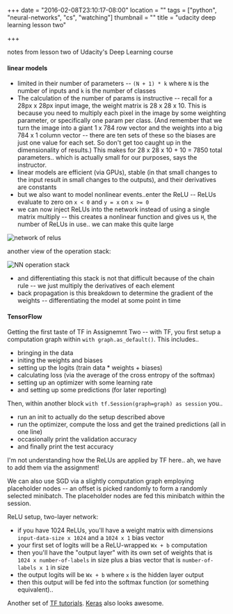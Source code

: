 +++
date = "2016-02-08T23:10:17-08:00"
location = ""
tags = ["python", "neural-networks", "cs", "watching"]
thumbnail = ""
title = "udacity deep learning lesson two"

+++

notes from lesson two of Udacity's Deep Learning course

<!--more-->

#### linear models
* limited in their number of parameters --
`(N + 1) * k` where `N` is the number of inputs and `k` is the number of classes
* The calculation of the number of params is instructive --
recall for a 28px x 28px input image, the weight matrix is 28 x 28 x 10.
This is because you need to multiply each pixel in the image by some weighting parameter,
or specifically one param per class.
(And remember that we turn the image into a giant 1 x 784 row vector
and the weights into a big 784 x 1 column vector --
there are ten sets of these so the biases are just one value for each set.
So don't get too caught up in the dimensionality of results.)
This makes for 28 x 28 x 10 + 10 = 7850 total parameters..
which is actually small for our purposes, says the instructor.
* linear models are efficient (via GPUs),
stable (in that small changes to the input result in small changes to the outputs),
and their derivatives are constants
* but we also want to model nonlinear events..enter the ReLU --
ReLUs evaluate to zero on `x < 0` and `y = x` on `x >= 0`
* we can now inject ReLUs into the network instead of using a single matrix multiply --
this creates a nonlinear function
and gives us `H`, the number of ReLUs in use.. we can make this quite large

![network of relus](/img/network-of-relus.png)

another view of the operation stack:

![NN operation stack](/img/nn-operation-stack.png)

* and differentiating this stack is not that difficult because of the chain rule --
we just multiply the derivatives of each element
* back propagation is this breakdown to determine the gradient of the weights --
differentiating the model at some point in time


#### TensorFlow

Getting the first taste of TF in Assignemnt Two --
with TF, you first setup a computation graph within `with graph.as_default()`.
This includes..

  * bringing in the data
  * initing the weights and biases
  * setting up the logits (train data * weights + biases)
  * calculating loss (via the average of the cross entropy of the softmax)
  * setting up an optimizer with some learning rate
  * and setting up some predictions (for later reporting)

Then, within another block `with tf.Session(graph=graph) as session` you..

  * run an init to actually do the setup described above
  * run the optimizer, compute the loss and get the trained predictions (all in one line)
  * occasionally print the validation accuracy
  * and finally print the test accuracy

I'm not understanding how the ReLUs are applied by TF here..
ah, we have to add them via the assignment!

We can also use SGD via a slightly computation graph employing placeholder nodes --
an offset is picked randomly to form a randomly selected minibatch.
The placeholder nodes are fed this minibatch within the session.

ReLU setup, two-layer network:

* if you have 1024 ReLUs, you'll have a weight matrix with dimensions `input-data-size x 1024`
and a `1024 x 1` bias vector
* your first set of logits will be a ReLU-wrapped `Wx + b` computation
* then you'll have the "output layer" with its own set of weights that is `1024 x number-of-labels` in size
plus a bias vector that is `number-of-labels x 1` in size
* the output logits will be `Wx + b` where `x` is the hidden layer output
* then this output will be fed into the softmax function (or something equivalent)..

Another set of [TF tutorials](https://github.com/pkmital/tensorflow_tutorials).
[Keras](http://keras.io/#getting-started-30-seconds-to-keras) also looks awesome.
